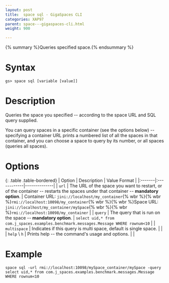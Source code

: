 ```yaml
---
layout: post
title:  space sql - GigaSpaces CLI
categories: XAP97
parent: space---gigaspaces-cli.html
weight: 900

---
```


{% summary %}Queries specified space.{% endsummary %}

# Syntax

    gs> space sql [variable [value]]

# Description

Queries the space you specified -- according to the space URL and SQL query supplied.

You can query spaces in a specific container (see the options below) -- specifying a container URL prints a numbered list of all the spaces in that container, and you can choose a space to query by its number, or all spaces (queries all spaces).

# Options

{: .table .table-bordered}
| Option | Description | Value Format |
|:-------|:------------|--------------|
| `url` | The URL of the space you want to restart, or of the container -- restarts the spaces under that container -- **mandatory option**. | Container URL: `jini://localhost/my_container`{% wbr %}{% wbr %}`rmi://localhost:10098/my_container`{% wbr %}{% wbr %}Space URL: `jini://localhost/my_container/mySpace`{% wbr %}{% wbr %}`rmi://localhost:10098/my_container` |
| `query` | The query that is run on the space -- **mandatory option**. | `select uid,* from com.j_spaces.examples.benchmark.messages.Message WHERE rownum<10` |
| `multispace` | Indicates if this query is multi space, default is single space. | |
| `help` \ `h` | Prints help -- the command's usage and options. | |

# Example

    space sql -url rmi://localhost:10098/mySpace_container/mySpace -query select uid,* from com.j_spaces.examples.benchmark.messages.Message
    WHERE rownum<10

